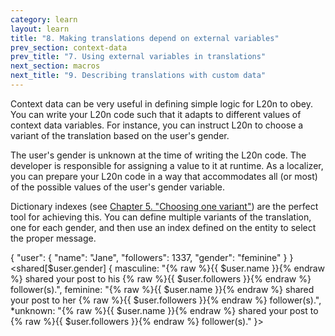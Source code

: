 ```yaml
---
category: learn
layout: learn
title: "8. Making translations depend on external variables"
prev_section: context-data
prev_title: "7. Using external variables in translations"
next_section: macros
next_title: "9. Describing translations with custom data"
---
```


<section class="clearfix">
	<div class="left">
		<p>Context data can be very useful in defining simple logic for L20n to obey.  You can write your L20n code such that it adapts to different values of context data variables.  For instance, you can instruct L20n to choose a variant of the translation based on the user's gender.</p>
		<p>The user's gender is unknown at the time of writing the L20n code.  The developer is responsible for assigning a value to it at runtime.  As a localizer, you can prepare your L20n code in a way that accommodates all (or most) of the possible values of the user's gender variable.</p>
		<p>Dictionary indexes (see <a href="{% post_url 2012-07-05-indexes-for-hash-tables %}">Chapter 5. "Choosing one variant"</a>) are the perfect tool for achieving this.  You can define multiple variants of the translation, one for each gender, and then use an index defined on the entity to select the proper message.</p>
	</div>
	<div class="right">
		<div class="editor dataEditor height15"
		  id="dataEditor1"
		  data-source="sourceEditor1"
		  data-ctxdata="dataEditor1"
		  data-output="output1"
		>{
    "user": {
        "name": "Jane",
        "followers": 1337,
        "gender": "feminine"
    }
}
		</div>
		<div class="editor sourceEditor height15"
		  id="sourceEditor1"
		  data-source="sourceEditor1"
		  data-ctxdata="dataEditor1"
		  data-output="output1"
		>&lt;shared[$user.gender] {
  masculine: "{% raw %}{{ $user.name }}{% endraw %} shared your post to his {% raw %}{{ $user.followers }}{% endraw %} follower(s).",
  feminine: "{% raw %}{{ $user.name }}{% endraw %}  shared your post to her {% raw %}{{ $user.followers }}{% endraw %} follower(s).",
 *unknown: "{% raw %}{{ $user.name }}{% endraw %} shared your post to {% raw %}{{ $user.followers }}{% endraw %} follower(s)."
}&gt;
		</div>
		<dl id="output1">
		</dl>
	</div>
</section>
